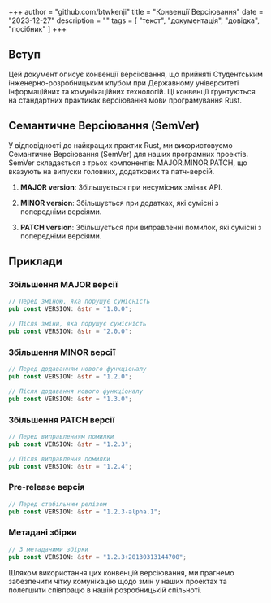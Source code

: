 +++
author = "github.com/btwkenji"
title = "Конвенції Версіювання"
date = "2023-12-27"
description = ""
tags = [
    "текст",
    "документація",
    "довідка",
    "посібник"
]
+++

## Вступ

Цей документ описує конвенції версіювання, що прийняті Студентським інженерно-розробницьким клубом при Державному університеті інформаційних та комунікаційних технологій. Ці конвенції ґрунтуються на стандартних практиках версіювання мови програмування Rust.

## Семантичне Версіювання (SemVer)

У відповідності до найкращих практик Rust, ми використовуємо Семантичне Версіювання (SemVer) для наших програмних проектів. SemVer складається з трьох компонентів: MAJOR.MINOR.PATCH, що вказують на випуски головних, додаткових та патч-версій.

1. **MAJOR version**: Збільшується при несумісних змінах API.

2. **MINOR version**: Збільшується при додатках, які сумісні з попередніми версіями.

3. **PATCH version**: Збільшується при виправленні помилок, які сумісні з попередніми версіями.

## Приклади

### Збільшення MAJOR версії

```rust
// Перед зміною, яка порушує сумісність
pub const VERSION: &str = "1.0.0";

// Після зміни, яка порушує сумісність
pub const VERSION: &str = "2.0.0";
```

### Збільшення MINOR версії

```rust
// Перед додаванням нового функціоналу
pub const VERSION: &str = "1.2.0";

// Після додавання нового функціоналу
pub const VERSION: &str = "1.3.0";
```

### Збільшення PATCH версії

```rust
// Перед виправленням помилки
pub const VERSION: &str = "1.2.3";

// Після виправлення помилки
pub const VERSION: &str = "1.2.4";
```

### Pre-release версія

```rust
// Перед стабільним релізом
pub const VERSION: &str = "1.2.3-alpha.1";
```

### Метадані збірки

```rust
// З метаданими збірки
pub const VERSION: &str = "1.2.3+20130313144700";
```

Шляхом використання цих конвенцій версіювання, ми прагнемо забезпечити чітку комунікацію щодо змін у наших проектах та полегшити співпрацю в нашій розробницькій спільноті.
